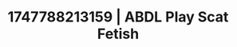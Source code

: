 ---
categories:
- Wet lips
- Double penetration
- Breath play
- Dark fantasy erotica
- Closeness kink
image: /assets/images/1747788213159.jpg
layout: post
seo:
  description: Featured content with premium Scat Fetish, ABDL Play. HD images available.
  keywords: Scat Fetish, ABDL Play
  og_image: /assets/images/1747788213159.jpg
  schema_type: VisualArtwork
tags:
- ABDL Play
- '#1747788213159'
- Scat Fetish
title: 1747788213159 | ABDL Play Scat Fetish
---